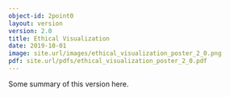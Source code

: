 ```yaml
---
object-id: 2point0
layout: version
version: 2.0
title: Ethical Visualization
date: 2019-10-01
image: site.url/images/ethical_visualization_poster_2_0.png
pdf: site.url/pdfs/ethical_visualization_poster_2_0.pdf
---
```


Some summary of this version here.
